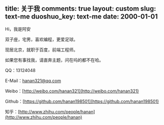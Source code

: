 title: 关于我
comments: true
layout: custom
slug: text-me
duoshuo_key: text-me
date: 2000-01-01
---

Hi，我是阿安

双子座，宅男，喜欢编程，更爱足球。

现居北京，就职于百度，前端工程师。

如果您有事找我，请直奔主题，问在吗的都不在哈。

QQ：13124048

E-Mail：hanan321@qq.com

Weibo：[http://weibo.com/hanan321](http://weibo.com/hanan321)

Github：[https://github.com/hanan198501](https://github.com/hanan198501)

知乎：[http://www.zhihu.com/people/hanan](http://www.zhihu.com/people/hanan)